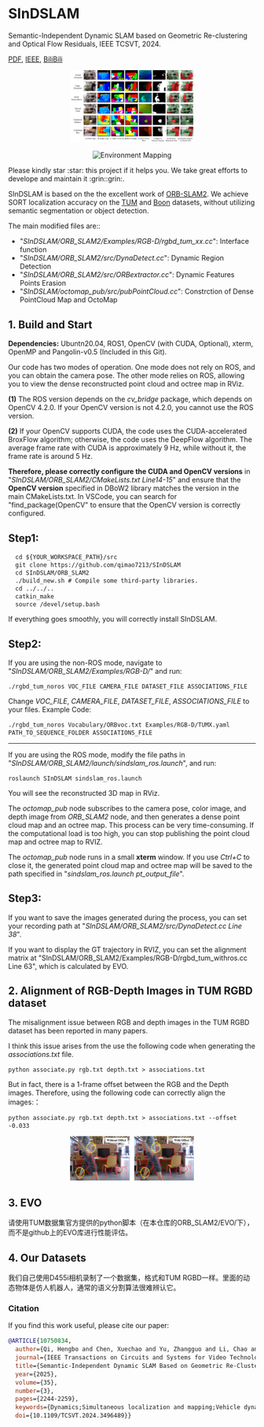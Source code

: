 # SInDSLAM
Semantic-Independent Dynamic SLAM based on Geometric Re-clustering and Optical Flow Residuals, IEEE TCSVT, 2024.

[PDF](https://ieeexplore.ieee.org/document/10750834), [IEEE](https://ieeexplore.ieee.org/abstract/document/10750834), [BiliBili](https://www.bilibili.com/video/BV1V6mYYrEyr/?spm_id_from=333.1387.upload.video_card.click)

<p align="center">
    <img src="overall.png" alt="Overall Results" width="50%">
</p>

<p align="center">
    <img src="重建.png" alt="Environment Mapping" width="50%">
</p>
Please kindly star :star: this project if it helps you. We take great efforts to develope and maintain it :grin::grin:.

SInDSLAM is based on the the excellent work of [ORB-SLAM2](https://github.com/raulmur/ORB_SLAM2). We achieve SORT localization accuracy on the [TUM](https://cvg.cit.tum.de/data/datasets/rgbd-dataset/download) and [Boon](http://www.ipb.uni-bonn.de/data/rgbd-dynamicdataset) datasets, without utilizing semantic segmentation or object detection.

The main modified files are::

- "*SInDSLAM/ORB_SLAM2/Examples/RGB-D/rgbd_tum_xx.cc*": Interface function
- "*SInDSLAM/ORB_SLAM2/src/DynaDetect.cc*": Dynamic Region Detection
- "*SInDSLAM/ORB_SLAM2/src/ORBextractor.cc*": Dynamic Features Points Erasion
- "*SInDSLAM/octomap_pub/src/pubPointCloud.cc*": Constrction of Dense PointCloud Map and OctoMap

## 1. Build and Start
**Dependencies:** Ubuntn20.04, ROS1, OpenCV (with CUDA, Optional), xterm, OpenMP and Pangolin-v0.5 (Included in this Git).

Our code has two modes of operation. One mode does not rely on ROS, and you can obtain the camera pose. The other mode relies on ROS, allowing you to view the dense reconstructed point cloud and octree map in RViz.

**(1)** The ROS version depends on the *cv_bridge* package, which depends on OpenCV 4.2.0. If your OpenCV version is not 4.2.0, you cannot use the ROS version.

**(2)** If your OpenCV supports CUDA, the code uses the CUDA-accelerated BroxFlow algorithm; otherwise, the code uses the DeepFlow algorithm. The average frame rate with CUDA is approximately 9 Hz, while without it, the frame rate is around 5 Hz.

**Therefore, please correctly configure the CUDA and OpenCV versions** in "*SInDSLAM/ORB_SLAM2/CMakeLists.txt Line14-15*" and ensure that the **OpenCV version** specified in DBoW2 library matches the version in the main CMakeLists.txt. In VSCode, you can search for "find_package(OpenCV" to ensure that the OpenCV version is correctly configured.

## Step1:
```
  cd ${YOUR_WORKSPACE_PATH}/src
  git clone https://github.com/qimao7213/SInDSLAM
  cd SInDSLAM/ORB_SLAM2
  ./build_new.sh # Compile some third-party libraries.
  cd ../../..
  catkin_make
  source /devel/setup.bash
```
If everything goes smoothly, you will correctly install SInDSLAM.
## Step2:

If you are using the non-ROS mode, navigate to "*SInDSLAM/ORB_SLAM2/Examples/RGB-D/*" and run:

```
./rgbd_tum_noros VOC_FILE CAMERA_FILE DATASET_FILE ASSOCIATIONS_FILE
```
Change *VOC_FILE*, *CAMERA_FILE*, *DATASET_FILE*, *ASSOCIATIONS_FILE* to your files. Example Code:
```
./rgbd_tum_noros Vocabulary/ORBvoc.txt Examples/RGB-D/TUMX.yaml PATH_TO_SEQUENCE_FOLDER ASSOCIATIONS_FILE
```
---------------------------------------------
If you are using the ROS mode, modify the file paths in "*SInDSLAM/ORB_SLAM2/launch/sindslam_ros.launch*", and run:

```
roslaunch SInDSLAM sindslam_ros.launch
```
You will see the reconstructed 3D map in RViz.

The *octomap_pub* node subscribes to the camera pose, color image, and depth image from *ORB_SLAM2* node, and then generates a dense point cloud map and an octree map. This process can be very time-consuming. If the computational load is too high, you can stop publishing the point cloud map and octree map to RVIZ. 

The *octomap_pub* node runs in a small **xterm** window. If you use *Ctrl+C* to close it, the generated point cloud map and octree map will be saved to the path specified in "*sindslam_ros.launch pt_output_file*".

## Step3:

If you want to save the images generated during the process, you can set your recording path at "*SInDSLAM/ORB_SLAM2/src/DynaDetect.cc Line 38*".

If you want to display the GT trajectory in RVIZ, you can set the alignment matrix at "SInDSLAM/ORB_SLAM2/Examples/RGB-D/rgbd_tum_withros.cc Line 63", which is calculated by EVO.

## 2. Alignment of RGB-Depth Images in TUM RGBD dataset
The misalignment issue between RGB and depth images in the TUM RGBD dataset has been reported in many papers. 

I think this issue arises from the use the following code when generating the *associations.txt* file.
```
python associate.py rgb.txt depth.txt > associations.txt
```
But in fact, there is a 1-frame offset between the RGB and the Depth images. Therefore, using the following code can correctly align the images:：
```
python associate.py rgb.txt depth.txt > associations.txt --offset -0.033
```
<p align="center">
    <img src="ImageAlignment.png" alt="ImageAlignment" width="50%">
</p>

## 3. EVO
请使用TUM数据集官方提供的python脚本（在本仓库的ORB_SLAM2/EVO/下），而不是github上的EVO库进行性能评估。

## 4. Our Datasets
我们自己使用D455i相机录制了一个数据集，格式和TUM RGBD一样。里面的动态物体是仿人机器人，通常的语义分割算法很难辨认它。

### Citation

If you find this work useful, please cite our paper:

```bibtex
@ARTICLE{10750834,
  author={Qi, Hengbo and Chen, Xuechao and Yu, Zhangguo and Li, Chao and Shi, Yongliang and Zhao, Qingrui and Huang, Qiang},
  journal={IEEE Transactions on Circuits and Systems for Video Technology}, 
  title={Semantic-Independent Dynamic SLAM Based on Geometric Re-Clustering and Optical Flow Residuals}, 
  year={2025},
  volume={35},
  number={3},
  pages={2244-2259},
  keywords={Dynamics;Simultaneous localization and mapping;Vehicle dynamics;Semantics;Cameras;Accuracy;Optical flow;Image reconstruction;Heuristic algorithms;Circuits and systems;Dynamic SLAM;dynamic region detection;moving object segmentation;dense construction;semantic-independent},
  doi={10.1109/TCSVT.2024.3496489}}




